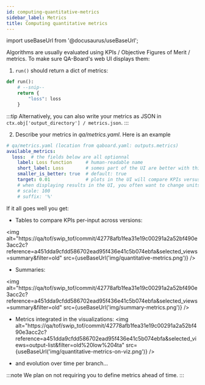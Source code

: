 ```yaml
---
id: computing-quantitative-metrics
sidebar_label: Metrics
title: Computing quantitative metrics
---
```

import useBaseUrl from '@docusaurus/useBaseUrl';

Algorithms are usually evaluated using KPIs / Objective Figures of Merit / metrics. To make sure QA-Board's web UI displays them:

1. `run()` should return a dict of metrics:
```python
def run():
    # --snip--
    return {
        "loss": loss
    }
```

:::tip
Alternatively, you can also write your metrics as JSON in `ctx.obj['output_directory'] / metrics.json`.
:::

2. Describe your metrics in *qa/metrics.yaml*. Here is an example

```yaml
# qa/metrics.yaml (location from qaboard.yaml: outputs.metrics)
available_metrics:
  loss:  # the fields below are all optionnal
    label: Loss function     # human-readable name
    short_label: Loss        # somes part of the UI are better with thin labels...
    smaller_is_better: true  # default: true
    target: 0.01             # plots in the UI will compare KPIs versus a target if given
    # when displaying results in the UI, you often want to change units
    # scale: 100
    # suffix: '%'
```

If it all goes well you get:

- Tables to compare KPIs per-input across versions:

<img alt="https://qa/tof/swip_tof/commit/42778afb1fea31e19c00291a2a52bf490e3acc2c?reference=a451dda9cfdd586702ead95f436e41c5b074ebfa&selected_views=summary&filter=old" src={useBaseUrl('img/quantitative-metrics.png')} />

- Summaries:

<img alt="https://qa/tof/swip_tof/commit/42778afb1fea31e19c00291a2a52bf490e3acc2c?reference=a451dda9cfdd586702ead95f436e41c5b074ebfa&selected_views=summary&filter=old" src={useBaseUrl('img/summary-metrics.png')} />

- Metrics integrated in the visualizations:
<img alt="https://qa/tof/swip_tof/commit/42778afb1fea31e19c00291a2a52bf490e3acc2c?reference=a451dda9cfdd586702ead95f436e41c5b074ebfa&selected_views=output-list&filter=old%20low%204ta" src={useBaseUrl('img/quantitative-metrics-on-viz.png')} />

- and evolution over time per branch...

:::note
We plan on not requiring you to define metrics ahead of time.
:::
